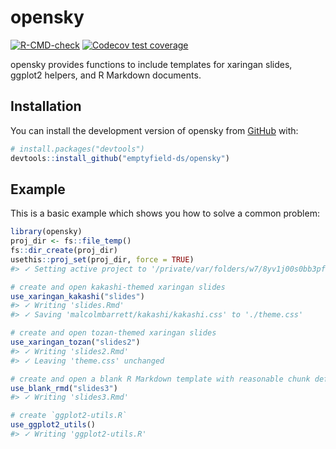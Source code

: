 
<!-- README.md is generated from README.Rmd. Please edit that file -->

# opensky

<!-- badges: start -->

[![R-CMD-check](https://github.com/emptyfield-ds/opensky/workflows/R-CMD-check/badge.svg)](https://github.com/emptyfield-ds/opensky/actions)
[![Codecov test
coverage](https://codecov.io/gh/emptyfield-ds/opensky/branch/main/graph/badge.svg)](https://app.codecov.io/gh/emptyfield-ds/opensky?branch=main)
<!-- badges: end -->

opensky provides functions to include templates for xaringan slides,
ggplot2 helpers, and R Markdown documents.

## Installation

You can install the development version of opensky from
[GitHub](https://github.com/) with:

``` r
# install.packages("devtools")
devtools::install_github("emptyfield-ds/opensky")
```

## Example

This is a basic example which shows you how to solve a common problem:

``` r
library(opensky)
proj_dir <- fs::file_temp()
fs::dir_create(proj_dir)
usethis::proj_set(proj_dir, force = TRUE)
#> ✓ Setting active project to '/private/var/folders/w7/8yv1j00s0bb3pfhmqc_rvd980000gn/T/Rtmp0wwLEu/file9d9b59eed320'

# create and open kakashi-themed xaringan slides
use_xaringan_kakashi("slides")
#> ✓ Writing 'slides.Rmd'
#> ✓ Saving 'malcolmbarrett/kakashi/kakashi.css' to './theme.css'

# create and open tozan-themed xaringan slides
use_xaringan_tozan("slides2")
#> ✓ Writing 'slides2.Rmd'
#> ✓ Leaving 'theme.css' unchanged

# create and open a blank R Markdown template with reasonable chunk defaults
use_blank_rmd("slides3")
#> ✓ Writing 'slides3.Rmd'

# create `ggplot2-utils.R`
use_ggplot2_utils()
#> ✓ Writing 'ggplot2-utils.R'
```

